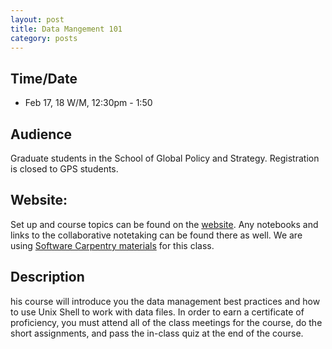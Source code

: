```yaml
---
layout: post
title: Data Mangement 101
category: posts
---
```


## Time/Date 

* Feb 17, 18 W/M, 12:30pm - 1:50 

## Audience 

Graduate students in the School of Global Policy and Strategy. Registration is closed to GPS students. 

## Website: 

Set up and course topics can be found on the [website](http://ucsdlib.github.io/win2016-dm101/).  Any notebooks and links to the collaborative notetaking can be found there as well.  We are using [Software Carpentry materials](http://software-carpentry.org/lessons/) for this class. 

## Description

his course will introduce you the data management best practices and how to use Unix Shell to work with data files. In order to earn a certificate of proficiency, you must attend all of the class meetings for the course, do the short assignments, and pass the in-class quiz at the end of the course.

